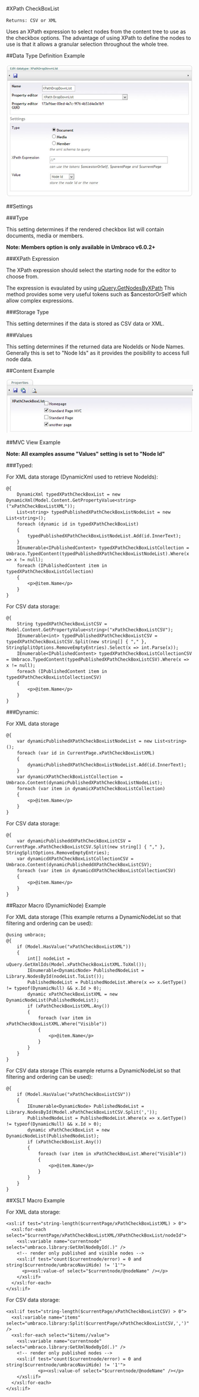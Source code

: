 #XPath CheckBoxList

`Returns: CSV or XML`

Uses an XPath expression to select nodes from the content tree to use as the checkbox options. The advantage of using XPath to define the nodes to use is that it allows a granular selection throughout the whole tree.

##Data Type Definition Example

![Ultimate Picker Data Type Definition](images/XPath-Checkbox-List-DataType.jpg?raw=true)

##Settings

###Type

This setting determines if the rendered checkbox list will contain documents, media or members.

**Note: Members option is only available in Umbraco v6.0.2+**

###XPath Expression 

The XPath expression should select the starting node for the editor to choose from.

The expression is evaulated by using [uQuery.GetNodesByXPath](../../../../Reference/Querying/uQuery/Content/Nodes.md) This method provides some very useful tokens such as $ancestorOrSelf which allow complex expressions.

###Storage Type

This setting determines if the data is stored as CSV data or XML.

###Values

This setting determines if the returned data are NodeIds or Node Names. Generally this is set to "Node Ids" as it provides the posibility to access full node data.

##Content Example 

![XPath Checkbox List](images/XPath-Checkbox-List-Content.jpg?raw=true)

##MVC View Example

**Note: All examples assume "Values" setting is set to "Node Id"**

###Typed:

For XML data storage (DynamicXml used to retrieve NodeIds):

    @{
        DynamicXml typedXPathCheckBoxList = new DynamicXml(Model.Content.GetPropertyValue<string>("xPathCheckBoxListXML"));
        List<string> typedPublishedXPathCheckBoxListNodeList = new List<string>();
        foreach (dynamic id in typedXPathCheckBoxList)                
        {
            typedPublishedXPathCheckBoxListNodeList.Add(id.InnerText); 
        }                        
        IEnumerable<IPublishedContent> typedXPathCheckBoxListCollection = Umbraco.TypedContent(typedPublishedXPathCheckBoxListNodeList).Where(x => x != null);
        foreach (IPublishedContent item in typedXPathCheckBoxListCollection)
        {     
            <p>@item.Name</p>         
        }       
    }

For CSV data storage:

    @{
        String typedXPathCheckBoxListCSV = Model.Content.GetPropertyValue<string>("xPathCheckBoxListCSV");
        IEnumerable<int> typedPublishedXPathCheckBoxListCSV = typedXPathCheckBoxListCSV.Split(new string[] { "," }, StringSplitOptions.RemoveEmptyEntries).Select(x => int.Parse(x));
        IEnumerable<IPublishedContent> typedXPathCheckBoxListCollectionCSV = Umbraco.TypedContent(typedPublishedXPathCheckBoxListCSV).Where(x => x != null);
        foreach (IPublishedContent item in typedXPathCheckBoxListCollectionCSV)
        {     
            <p>@item.Name</p>         
        }       
    }

###Dynamic: 

For XML data storage

    @{
        var dynamicPublishedXPathCheckBoxListNodeList = new List<string>();
        foreach (var id in CurrentPage.xPathCheckBoxListXML)                
        {
            dynamicPublishedXPathCheckBoxListNodeList.Add(id.InnerText); 
        }
        var dynamicXPathCheckBoxListCollection = Umbraco.Content(dynamicPublishedXPathCheckBoxListNodeList);
        foreach (var item in dynamicXPathCheckBoxListCollection)
        {     
            <p>@item.Name</p>         
        }       
    }   

For CSV data storage:

    @{
        var dynamicPublisheddXPathCheckBoxListCSV = CurrentPage.xPathCheckBoxListCSV.Split(new string[] { "," }, StringSplitOptions.RemoveEmptyEntries);
        var dynamicdXPathCheckBoxListCollectionCSV = Umbraco.Content(dynamicPublisheddXPathCheckBoxListCSV);
        foreach (var item in dynamicdXPathCheckBoxListCollectionCSV)
        {     
            <p>@item.Name</p>         
        }       
    }

##Razor Macro (DynamicNode) Example

For XML data storage (This example returns a DynamicNodeList so that filtering and ordering can be used):

	@using umbraco; 
	@{
	    if (Model.HasValue("xPathCheckBoxListXML"))
	    {
	        int[] nodeList = uQuery.GetXmlIds(Model.xPathCheckBoxListXML.ToXml());      
	        IEnumerable<DynamicNode> PublishedNodeList = Library.NodesById(nodeList.ToList());        
	        PublishedNodeList = PublishedNodeList.Where(x => x.GetType() != typeof(DynamicNull) && x.Id > 0);
	        dynamic xPathCheckBoxListXML = new DynamicNodeList(PublishedNodeList);
	        if (xPathCheckBoxListXML.Any())
	        {
	            foreach (var item in xPathCheckBoxListXML.Where("Visible"))
	            {                   
	                <p>@item.Name</p>      
	            }               
	        }
	    } 
	}

For CSV data storage (This example returns a DynamicNodeList so that filtering and ordering can be used):

	@{
	    if (Model.HasValue("xPathCheckBoxListCSV"))
	    {
	        IEnumerable<DynamicNode> PublishedNodeList = Library.NodesById(Model.xPathCheckBoxListCSV.Split(','));        
	        PublishedNodeList = PublishedNodeList.Where(x => x.GetType() != typeof(DynamicNull) && x.Id > 0);
	        dynamic xPathCheckBoxList = new DynamicNodeList(PublishedNodeList);
	        if (xPathCheckBoxList.Any())
	        {
	            foreach (var item in xPathCheckBoxList.Where("Visible"))
	            {                   
	                <p>@item.Name</p>      
	            }               
	        }
	    } 
	}

##XSLT Macro Example

For XML data storage:

	<xsl:if test="string-length($currentPage/xPathCheckBoxListXML) > 0">
	  <xsl:for-each select="$currentPage/xPathCheckBoxListXML/XPathCheckBoxList/nodeId">
	    <xsl:variable name="currentnode" select="umbraco.library:GetXmlNodeById(.)" />
	    <!-- render only published and visible nodes -->
	    <xsl:if test="count($currentnode/error) = 0 and string($currentnode/umbracoNaviHide) != '1'">
	      <p><xsl:value-of select="$currentnode/@nodeName" /></p>
	    </xsl:if>
	  </xsl:for-each>
	</xsl:if>

For CSV data storage:

	<xsl:if test="string-length($currentPage/xPathCheckBoxListCSV) > 0">  
	  <xsl:variable name="items" select="umbraco.library:Split($currentPage/xPathCheckBoxListCSV,',')" />  
	  <xsl:for-each select="$items//value">
	    <xsl:variable name="currentnode" select="umbraco.library:GetXmlNodeById(.)" />
	    <!-- render only published nodes -->
	    <xsl:if test="count($currentnode/error) = 0 and string($currentnode/umbracoNaviHide) != '1'">  
	        	<p><xsl:value-of select="$currentnode/@nodeName" /></p>
	    </xsl:if>                       
	  </xsl:for-each>     
	</xsl:if>
